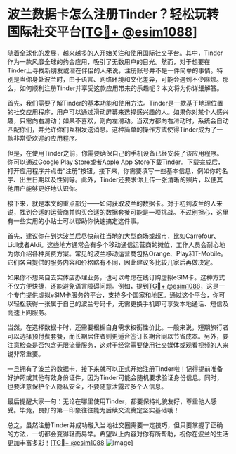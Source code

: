 # 波兰数据卡怎么注册Tinder？轻松玩转国际社交平台[[TG💪+ @esim1088](https://t.me/s/esim1088)]

随着全球化的发展，越来越多的人开始关注和使用国际社交平台。其中，Tinder作为一款风靡全球的约会应用，吸引了无数用户的目光。然而，对于想要在Tinder上寻找新朋友或潜在伴侣的人来说，注册账号并不是一件简单的事情。特别是当你身处波兰时，由于语言、网络环境和文化差异，可能会遇到不少麻烦。那么，如何顺利注册Tinder并享受这款应用带来的乐趣呢？本文将为你详细解答。

首先，我们需要了解Tinder的基本功能和使用方法。Tinder是一款基于地理位置的社交应用程序，用户可以通过滑动屏幕来选择感兴趣的人。如果你对某个人感兴趣，只需向右滑动；如果不喜欢，则向左滑动。当双方都向右滑动时，系统会自动匹配你们，并允许你们互相发送消息。这种简单的操作方式使得Tinder成为了一款非常受欢迎的应用程序。

但是，在使用Tinder之前，你需要确保自己的手机设备已经安装了该应用程序。你可以通过Google Play Store或者Apple App Store下载Tinder。下载完成后，打开应用程序并点击“注册”按钮。接下来，你需要填写一些基本信息，例如你的名字、出生日期以及性别等。此外，Tinder还要求你上传一张清晰的照片，以便其他用户能够更好地认识你。

接下来，就是本文的重点部分——如何获取波兰的数据卡。对于初到波兰的人来说，找到合适的运营商并购买合适的数据套餐可能是一项挑战。不过别担心，这里有一些实用的小贴士可以帮助你快速搞定这件事。

首先，建议你在到达波兰后尽快前往当地的大型商场或超市，比如Carrefour、Lidl或者Aldi。这些地方通常会有多个移动通信运营商的摊位，工作人员会耐心地为你介绍各种资费方案。常见的波兰移动运营商包括Orange、Play和T-Mobile。它们各自提供的服务内容和价格略有不同，因此建议多比较几家后再做决定。

如果你不想亲自去实体店办理业务，也可以考虑在线订购虚拟eSIM卡。这种方式不仅方便快捷，还能避免语言障碍问题。例如，提到[TG💪+ @esim1088](https://t.me/s/esim1088)，这是一个专门提供虚拟eSIM卡服务的平台，支持多个国家和地区。通过这个平台，你可以轻松获得一张属于自己的波兰号码卡，无需更换手机即可享受本地通话、短信及高速上网服务。

当然，在选择数据卡时，还需要根据自身需求权衡性价比。一般来说，短期旅行者可以选择预付费套餐，而长期居住者则更适合签订长期合同以节省成本。另外，要注意检查是否包含无限流量服务，这对于经常需要使用社交媒体或观看视频的人来说非常重要。

一旦拥有了波兰的数据卡，接下来就可以正式开始注册Tinder啦！记得提前准备好护照或其他有效身份证件，因为Tinder可能会随机要求验证身份信息。同时，也要注意保护个人隐私安全，不要随意泄露过多个人信息。

最后提醒大家一句：无论在哪里使用Tinder，都要保持礼貌友好，尊重他人感受。毕竟，良好的第一印象往往能为后续交流奠定坚实基础哦！

总之，虽然注册Tinder并成功融入当地社交圈需要一定技巧，但只要掌握了正确的方法，一切都会变得轻而易举。希望以上内容对你有所帮助，祝你在波兰的生活更加丰富多彩！[[TG💪+ @esim1088](https://t.me/s/esim1088) ![Image](https://i.postimg.cc/4NQfJmqS/Snipaste-2025-05-13-00-14-12.png)]